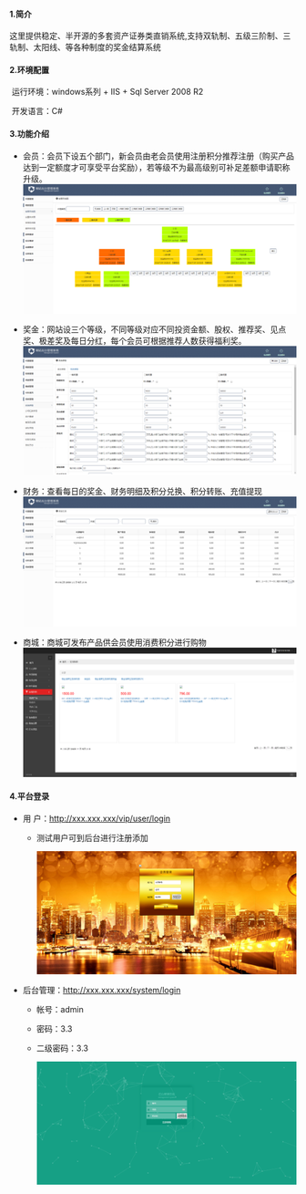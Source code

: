 #### 1.简介

​	这里提供稳定、半开源的多套资产证券类直销系统,支持双轨制、五级三阶制、三轨制、太阳线、等各种制度的奖金结算系统

#### 2.环境配置

​	运行环境：windows系列 + IIS + Sql Server 2008 R2

​	开发语言：C#

#### 3.功能介绍

- 会员：会员下设五个部门，新会员由老会员使用注册积分推荐注册（购买产品达到一定额度才可享受平台奖励），若等级不为最高级别可补足差额申请职称升级。![img](./image/1.png)





- 奖金：网站设三个等级，不同等级对应不同投资金额、股权、推荐奖、见点奖、极差奖及每日分红，每个会员可根据推荐人数获得福利奖。![img](./image/2.png)



- 财务：查看每日的奖金、财务明细及积分兑换、积分转账、充值提现![img](./image/3.png)



- 商城：商城可发布产品供会员使用消费积分进行购物![img](./image/4.png)



#### 4.平台登录

- 用        户：http://xxx.xxx.xxx/vip/user/login

  - 测试用户可到后台进行注册添加

    ![img](./image/5.png)


- 后台管理：http://xxx.xxx.xxx/system/login

  - 帐号：admin

  - 密码：3.3

  - 二级密码：3.3

    ![img](./image/6.png)